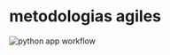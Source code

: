 # metodologias agiles

![python app workflow](https://github.com/RocaIgnacio1/metodologias-agiles/actions/workflows/python-app.yml/badge.svg)
